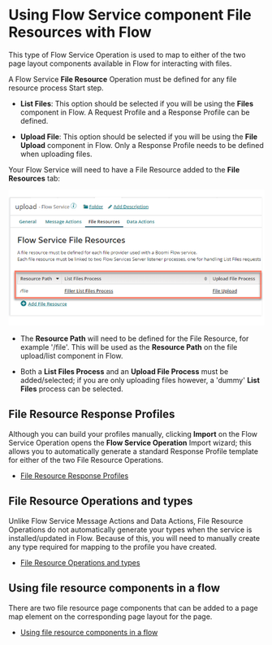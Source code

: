 # Using Flow Service component File Resources with Flow

<head>
  <meta name="guidename" content="Flow"/>
  <meta name="context" content="GUID-cbb6c466-88d2-4f25-af79-8d6226399712"/>
</head>



This type of Flow Service Operation is used to map to either of the two page layout components available in Flow for interacting with files.

A Flow Service **File Resource** Operation must be defined for any file resource process Start step.

-   **List Files**: This option should be selected if you will be using the **Files** component in Flow. A Request Profile and a Response Profile can be defined.

-   **Upload File**: This option should be selected if you will be using the **File Upload** component in Flow. Only a Response Profile needs to be defined when uploading files.


Your Flow Service will need to have a File Resource added to the **File Resources** tab:

![Flow Service File Resources](../Images/img-flo-Integration_Flow_Service_File_Resources_a8e3901a-c088-4c0d-b47f-25ab112be926.png)

-   The **Resource Path** will need to be defined for the File Resource, for example '/file'. This will be used as the **Resource Path** on the file upload/list component in Flow.

-   Both a **List Files Process** and an **Upload File Process** must be added/selected; if you are only uploading files however, a 'dummy' **List Files** process can be selected.


## File Resource Response Profiles

Although you can build your profiles manually, clicking **Import** on the Flow Service Operation opens the **Flow Service Operation** Import wizard; this allows you to automatically generate a standard Response Profile template for either of the two File Resource Operations.


-   [File Resource Response Profiles](c-flo-AS_FR_RP_06906d56-0226-43ca-b06b-1e12aa154174.md)


## File Resource Operations and types 

Unlike Flow Service Message Actions and Data Actions, File Resource Operations do not automatically generate your types when the service is installed/updated in Flow. Because of this, you will need to manually create any type required for mapping to the profile you have created.


-   [File Resource Operations and types](c-flo-AS_FR_Types_f2ccb413-d0e2-401c-a654-8fd0e6f7469a.md)


## Using file resource components in a flow 

There are two file resource page components that can be added to a page map element on the corresponding page layout for the page.

-   [Using file resource components in a flow](c-flo-AS_FR_Flow_2c5c94e4-3496-4990-ac61-16fefed71d63.md)